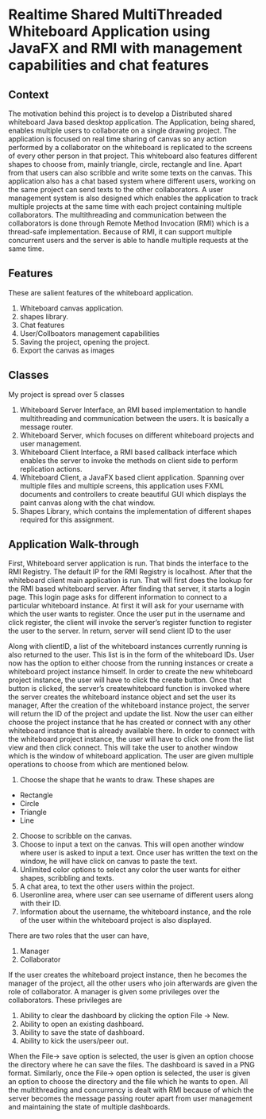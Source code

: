 # Realtime Shared MultiThreaded Whiteboard Application using JavaFX and RMI with management capabilities and chat features
## Context
The motivation behind this project is to develop a Distributed shared whiteboard Java based desktop application. The Application, being shared, enables multiple users to collaborate on a single drawing project. The application is focused on real time sharing of canvas so any action performed by a collaborator on the whiteboard is replicated to the screens of every other person in that project. This whiteboard also features different shapes to choose from, mainly triangle, circle, rectangle and line. Apart from that users can also scribble and write some texts on the canvas. This application also has a chat based system where different users, working on the same project can send texts to the other collaborators. A user management system is also designed which enables the application to track multiple projects at the same time with each project containing multiple collaborators. The multithreading and communication between the collaborators is done through Remote Method Invocation (RMI) which is a thread-safe implementation. Because of RMI, it can support multiple concurrent users and the server is able to handle multiple requests at the same time.

## Features
These are salient features of the whiteboard application. 
1. Whiteboard canvas application. 
2. shapes library. 
3. Chat features
4. User/Collboators management capabilities
5. Saving the project, opening the project. 
6. Export the canvas as images 

## Classes
My project is spread over 5 classes
1. Whiteboard Server Interface, an RMI based implementation to handle multithreading and communication between the users. It is basically a message router.
2. Whiteboard Server, which focuses on different whiteboard projects and user management.
3. Whiteboard Client Interface, a RMI based callback interface which enables the server to invoke the methods on client side to perform replication actions.
4. Whiteboard Client, a JavaFX based client application. Spanning over multiple files and multiple screens, this application uses FXML documents and controllers to create beautiful GUI which displays the paint canvas along with the chat window.
5. Shapes Library, which contains the implementation of different shapes required for this assignment.

## Application Walk-through
First, Whiteboard server application is run. That binds the interface to the RMI Registry. The default IP for the RMI Registry is localhost. After that the whiteboard client main application is run. That will first does the lookup for the RMI based whiteboard server. After finding that server, it starts a login page. This login page asks for different information to connect to a particular whiteboard instance. At first it will ask for your username with which the user wants to register. Once the user put in the username and click register, the client will invoke the server’s register function to register the user to the server. In
return, server will send client ID to the user

Along with clientID, a list of the whiteboard instances currently running is also returned to the user. This list is in the form of the whiteboard IDs. User now has the option to either choose from the running instances or create a whiteboard project instance himself. In order to create the new whiteboard project instance, the user will have to click the create button. Once that button is clicked, the server’s createwhiteboard function is invoked where the server creates the whiteboard instance object and set the user its manager, After the creation of the whiteboard instance project, the server will return the ID of the project and update the list. Now the user can either choose the project instance that he has created or connect with any other whiteboard instance that is already available there. In order to connect with the whiteboard project instance, the user will have to click one from the list view and then click connect. This will take the user to another window which is the window of whiteboard application. The user are given multiple operations to choose from which are mentioned below.
1. Choose the shape that he wants to draw. These shapes are
  - Rectangle
  - Circle
  - Triangle
  - Line
2. Choose to scribble on the canvas.
3. Choose to input a text on the canvas. This will open another window where user is asked to input a text. Once user has written the text on the window, he will have click on canvas to paste the text.
4. Unlimited color options to select any color the user wants for either shapes, scribbling and texts.
5. A chat area, to text the other users within the project.
6. Useronline area, where user can see username of different users along with their ID.
7. Information about the username, the whiteboard instance, and the role of the user within the whiteboard project is also displayed.

There are two roles that the user can have,
1. Manager
2. Collaborator

If the user creates the whiteboard project instance, then he becomes the manager of the project, all the other users who join afterwards are given the role of collaborator. A manager is given some privileges over the collaborators. These privileges are
1. Ability to clear the dashboard by clicking the option File -> New.
2. Ability to open an existing dashboard.
3. Ability to save the state of dashboard.
4. Ability to kick the users/peer out.

When the File-> save option is selected, the user is given an option choose the directory where he can save the files. The dashboard is saved in a PNG format. Similarly, once the File-> open option is selected, the user is given an option to choose the directory and the file which he wants to open. All the multithreading and concurrency is dealt with RMI because of which the server becomes the message passing router apart from user management and maintaining the state of multiple dashboards.
